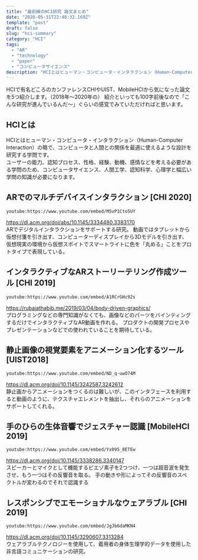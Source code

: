 ```yaml
---
title: "最前線のHCI研究 論文まとめ"
date: "2020-05-31T22:40:32.169Z"
template: "post"
draft: false
slug: "hci-summary"
category: "HCI"
tags:
  - "AR"
  - "technology"
  - "paper"
  - "コンピュータサイエンス"
description: "HCIとはヒューマン・コンピュータ・インタラクション（Human-Computer Interaction）の略で、コンピュータと人間との関係を最適に使えるような設計を研究する学問です。ユーザーの能力、認知プロセス、性格、経験、動機、感情などを考える必要がある学問のため、コンピュータサイエンス、人間工学、認知科学、心理学と幅広い学問の知識が必要になります。"
---
```


HCIで有名どころのカンファレンスCHIやUIST、MobileHCIから気になった論文を5つ紹介します。（2018年〜2020年の）
紹介といっても100字前後なので「こんな研究が進んでいるんだ〜」ぐらいの感覚でみていただければと思います。

## HCIとは
HCIとはヒューマン・コンピュータ・インタラクション（Human-Computer Interaction）の略で、コンピュータと人間との関係を最適に使えるような設計を研究する学問です。<br>
ユーザーの能力、認知プロセス、性格、経験、動機、感情などを考える必要がある学問のため、コンピュータサイエンス、人間工学、認知科学、心理学と幅広い学問の知識が必要になります。

## ARでのマルチデバイスインタラクション [CHI 2020]

`youtube:https://www.youtube.com/embed/MSvP1Cto5UY`

https://dl.acm.org/doi/abs/10.1145/3334480.3383170
<br>
ARでデジタルインタラクションをサポートする研究。
動画ではタブレットから仮想付箋を引き出す、コンピューターディスプレイから3Dモデルを引き出す、仮想現実の環境から仮想スポイトでスマートライトに色を「丸める」ことをプロトタイプで表現している。

## インタラクティブなARストーリーテリング作成ツール [CHI 2019]

`youtube:https://www.youtube.com/embed/A1RCrGHc92s`

https://rubaiathabib.me/2019/03/04/body-driven-graphics/
<br>
プログラミングなどの専門知識がなくても、画像などのパーツをバインティングするだけでインタラクティブなAR動画を作れる。
プロダクトの開発プロセスやプレゼンテーションなどでの使われていることを期待している。

## 静止画像の視覚要素をアニメーション化するツール [UIST2018]

`youtube:https://www.youtube.com/embed/ND_q-uwO74M`

https://dl.acm.org/doi/10.1145/3242587.3242612
<br>
静止画からアニメーションをつくるのは難しいが、このインタフェースを利用すると動画のように、テクスチャエレメントを抽出し、それらのアニメーションをサポートしてくれる。

## 手のひらの生体音響でジェスチャー認識 [MobileHCI 2019]

`youtube:https://www.youtube.com/embed/Yx095_8ETEw`

https://dl.acm.org/doi/10.1145/3338286.3340147
<br>
スピーカーとマイクとして機能するピエゾ素子を2つつけ、一つは超音波を発生させ、もう一つはその反響音を取る。
手の動きや形によってその反響音のスペクトルが変わるのでそれで認識する

## レスポンシブでエモーショナルなウェアラブル [CHI 2019]

`youtube:https://www.youtube.com/embed/JgJb6daMKN4`

https://dl.acm.org/doi/10.1145/3290607.3313284
<br>
ウェアラブルテクノロジーを使用して、着用者の身体生理学的データを使用した非言語コミュニケーションの研究。